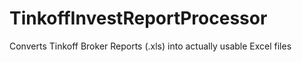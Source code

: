 # TinkoffInvestReportProcessor
Converts Tinkoff Broker Reports (.xls) into actually usable Excel files
